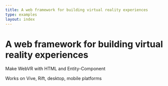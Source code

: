 ```yaml
---
title: A web framework for building virtual reality experiences
type: examples
layout: index
---
```


<h1 class="slogan">
  A web framework for building virtual reality experiences
</h1>

<div class="intro">
  <p>Make WebVR with HTML and Entity-Component</p>
  <p>Works on Vive, Rift, desktop, mobile platforms</p>
</div>

